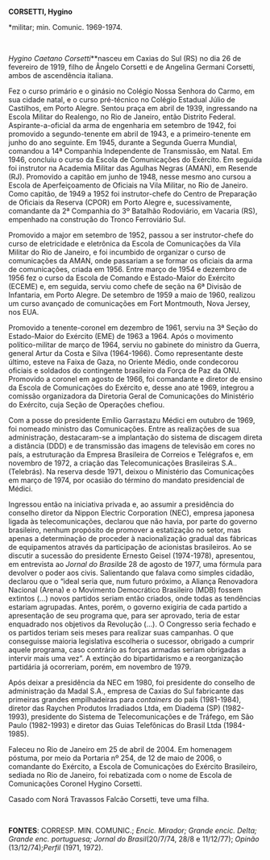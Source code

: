 **CORSETTI, Hygino**

\*militar; min. Comunic. 1969-1974.

 

*Hygino Caetano Corsetti***nasceu em Caxias do Sul (RS) no dia 26 de
fevereiro de 1919, filho de Ângelo Corsetti e de Angelina Germani
Corsetti, ambos de ascendência italiana.

Fez o curso primário e o ginásio no Colégio Nossa Senhora do Carmo, em
sua cidade natal, e o curso pré-técnico no Colégio Estadual Júlio de
Castilhos, em Porto Alegre. Sentou praça em abril de 1939, ingressando
na Escola Militar do Realengo, no Rio de Janeiro, então Distrito
Federal. Aspirante-a-oficial da arma de engenharia em setembro de 1942,
foi promovido a segundo-tenente em abril de 1943, e a primeiro-tenente
em junho do ano seguinte. Em 1945, durante a Segunda Guerra Mundial,
comandou a 14ª Companhia Independente de Transmissão, em Natal. Em 1946,
concluiu o curso da Escola de Comunicações do Exército. Em seguida foi
instrutor na Academia Militar das Agulhas Negras (AMAN), em Resende
(RJ). Promovido a capitão em junho de 1948, nesse mesmo ano cursou a
Escola de Aperfeiçoamento de Oficiais na Vila Militar, no Rio de
Janeiro. Como capitão, de 1949 a 1952 foi instrutor-chefe do Centro de
Preparação de Oficiais da Reserva (CPOR) em Porto Alegre e,
sucessivamente, comandante da 2ª Companhia do 3º Batalhão Rodoviário, em
Vacaria (RS), empenhado na construção do Tronco Ferroviário Sul.

Promovido a major em setembro de 1952, passou a ser instrutor-chefe do
curso de eletricidade e eletrônica da Escola de Comunicações da Vila
Militar do Rio de Janeiro, e foi incumbido de organizar o curso de
comunicações da AMAN, onde passariam a se formar os oficiais da arma de
comunicações, criada em 1956. Entre março de 1954 e dezembro de 1956 fez
o curso da Escola de Comando e Estado-Maior do Exército (ECEME) e, em
seguida, serviu como chefe de seção na 6ª Divisão de Infantaria, em
Porto Alegre. De setembro de 1959 a maio de 1960, realizou um curso
avançado de comunicações em Fort Montmouth, Nova Jersey, nos EUA.

Promovido a tenente-coronel em dezembro de 1961, serviu na 3ª Seção do
Estado-Maior do Exército (EME) de 1963 a 1964. Após o movimento
político-militar de março de 1964, serviu no gabinete do ministro da
Guerra, general Artur da Costa e Silva (1964-1966). Como representante
deste último, esteve na Faixa de Gaza, no Oriente Médio, onde condecorou
oficiais e soldados do contingente brasileiro da Força de Paz da ONU.
Promovido a coronel em agosto de 1966, foi comandante e diretor de
ensino da Escola de Comunicações do Exército e, desse ano até 1969,
integrou a comissão organizadora da Diretoria Geral de Comunicações do
Ministério do Exército, cuja Seção de Operações chefiou.

Com a posse do presidente Emílio Garrastazu Médici em outubro de 1969,
foi nomeado ministro das Comunicações. Entre as realizações de sua
administração, destacaram-se a implantação do sistema de discagem direta
a distância (DDD) e de transmissão das imagens de televisão em cores no
país, a estruturação da Empresa Brasileira de Correios e Telégrafos e,
em novembro de 1972, a criação das Telecomunicações Brasileiras S.A..
(Telebrás). Na reserva desde 1971, deixou o Ministério das Comunicações
em março de 1974, por ocasião do término do mandato presidencial de
Médici.

Ingressou então na iniciativa privada e, ao assumir a presidência do
conselho diretor da Nippon Electric Corporation (NEC), empresa japonesa
ligada às telecomunicações, declarou que não havia, por parte do governo
brasileiro, nenhum propósito de promover a estatização no setor, mas
apenas a determinação de proceder à nacionalização gradual das fábricas
de equipamentos através da participação de acionistas brasileiros. Ao se
discutir a sucessão do presidente Ernesto Geisel (1974-1978),
apresentou, em entrevista ao *Jornal do Brasil*de 28 de agosto de 1977,
uma fórmula para devolver o poder aos civis. Salientando que falava como
simples cidadão, declarou que o “ideal seria que, num futuro próximo, a
Aliança Renovadora Nacional (Arena) e o Movimento Democrático Brasileiro
(MDB) fossem extintos (...) novos partidos seriam então criados, onde
todas as tendências estariam agrupadas. Antes, porém, o governo exigiria
de cada partido a apresentação de seu programa que, para ser aprovado,
teria de estar enquadrado nos objetivos da Revolução (...). O Congresso
seria fechado e os partidos teriam seis meses para realizar suas
campanhas. O que conseguisse maioria legislativa escolheria o sucessor,
obrigado a cumprir aquele programa, caso contrário as forças armadas
seriam obrigadas a intervir mais uma vez”. A extinção do bipartidarismo
e a reorganização partidária já ocorreriam, porém, em novembro de 1979.

Após deixar a presidência da NEC em 1980, foi presidente do conselho de
administração da Madal S.A., empresa de Caxias do Sul fabricante das
primeiras grandes empilhadeiras para *containers* do país (1981-1984),
diretor das Raychen Produtos Irradiados Ltda, em Diadema (SP)
(1982-1993), presidente do Sistema de Telecomunicações e de Tráfego, em
São Paulo (1982-1993) e diretor das Guias Telefônicas do Brasil Ltda
(1984-1985).

Faleceu no Rio de Janeiro em 25 de abril de 2004. Em homenagem póstuma,
por meio da Portaria nº 254, de 12 de maio de 2006, o comandante do
Exército, a Escola de Comunicações do Exército Brasileiro, sediada no
Rio de Janeiro, foi rebatizada com o nome de Escola de Comunicações
Coronel Hygino Corsetti.

Casado com Norá Travassos Falcão Corsetti, teve uma filha.

 

**FONTES**: CORRESP. MIN. COMUNIC.; *Encic. Mirador; Grande encic.
Delta; Grande enc. portuguesa; Jornal do Brasil*(20/7/74, 28/8 e
11/12/77); *Opinão* (13/12/74);*Perfil* (1971, 1972).

 
